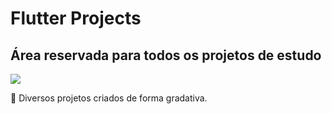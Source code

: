 # Flutter Projects

## Área reservada para todos os projetos de estudo

<img src="https://img.shields.io/static/v1?label=flutter&message=framework&color=blue&style=for-the-badge&logo=FLUTTER"/>

:checkered_flag: Diversos projetos criados de forma gradativa.
